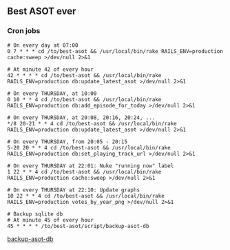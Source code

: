 ## Best ASOT ever

### Cron jobs

	# On every day at 07:00
	0 7 * * * cd /to/best-asot && /usr/local/bin/rake RAILS_ENV=production cache:sweep >/dev/null 2>&1
	
	# At minute 42 of every hour
	42 * * * * cd /to/best-asot && /usr/local/bin/rake RAILS_ENV=production db:update_latest_asot >/dev/null 2>&1 

	# On every THURSDAY, at 10:00
	0 10 * * 4 cd /to/best-asot && /usr/local/bin/rake RAILS_ENV=production db:add_episode_for_today >/dev/null 2>&1

	# On every THURSDAY, at 20:08, 20:16, 20:24, ...
	*/8 20-21 * * 4 cd /to/best-asot && /usr/local/bin/rake RAILS_ENV=production db:update_latest_asot >/dev/null 2>&1

	# On every THURSDAY, from 20:05 - 20:15
	5-20 20 * * 4 cd /to/best-asot && /usr/local/bin/rake RAILS_ENV=production db:set_playing_track_url >/dev/null 2>&1

	# On every THURSDAY at 22:01: Nuke "running now" label
	1 22 * * 4 cd /to/best-asot && /usr/local/bin/rake RAILS_ENV=production cache:sweep >/dev/null 2>&1

	# On every THURSDAY at 22:10: Update graphs
	10 22 * * 4 cd /to/best-asot && /usr/local/bin/rake RAILS_ENV=production votes_by_year_png >/dev/null 2>&1

	# Backup sqlite db
	# At minute 45 of every hour
	45 * * * * /to/best-asot/script/backup-asot-db

[backup-asot-db](http://github.com/mat/best-asot/tree/master/script/backup-asot-db)



